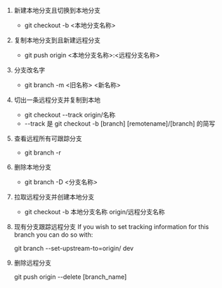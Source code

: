 1. 新建本地分支且切换到本地分支

   + git checkout -b <本地分支名称> 

2. 复制本地分支到且新建远程分支

   + git push origin <本地分支名称>:<远程分支名称>  
   
3. 分支改名字

   + git branch -m <旧名称> <新名称>

4. 切出一条远程分支并复制到本地    

   + git checkout --track origin/名称
   + --track 是 git checkout -b [branch] [remotename]/[branch] 的简写

5. 查看远程所有可跟踪分支

   + git branch -r  

6. 删除本地分支

   + git branch -D <分支名称>   

7. 拉取远程分支并创建本地分支

   + git checkout -b 本地分支名称 origin/远程分支名称
  
8. 现有分支跟踪远程分支
If you wish to set tracking information for this branch you can do so with:

    git branch --set-upstream-to=origin/<branch> dev
    
9. 删除远程分支

    git push origin --delete [branch_name] 